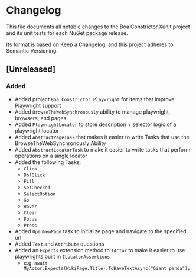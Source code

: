 ﻿# Changelog

This file documents all notable changes to the Boa.Constrictor.Xunit project and its unit tests for each NuGet package release.

Its format is based on Keep a Changelog, and this project adheres to Semantic Versioning.

## [Unreleased]

### Added

- Added project `Boa.Constrictor.Playwright` for items that improve [Playwright](https://playwright.dev/dotnet/) support
- Added `BrowseTheWebSynchronously` ability to manage playwright, browsers, and pages
- Added `PlaywrightLocator` to store description + selector logic of a playwright locator
- Added `AbstractPageTask` that makes it easier to write Tasks that use the BrowseTheWebSynchronously Ability
- Added `AbstractLocatorTask` to make it easier to write tasks that perform operations on a single locator
- Added the following Tasks:
  - `Click`
  - `DblClick`
  - `Fill`
  - `SetChecked`
  - `SelectOption`
  - `Go`
  - `Hover`
  - `Clear`
  - `Focus`
  - `Press`
- Added `OpenNewPage` task to initialize page and navigate to the specified url
- Added `Text` and `Attribute` questions
- Added an `Expects` extension method to `IActor` to make it easier to use playwrights built in `ILocatorAssertions`
  - e.g. `await MyActor.Expects(WikiPage.Title).ToHaveTextAsync("Giant panda");`